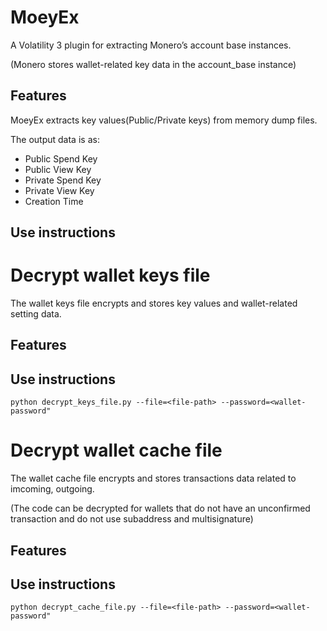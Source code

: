 # MoeyEx
A Volatility 3 plugin for extracting Monero’s account base instances.

(Monero stores wallet-related key data in the account_base instance)

## Features
MoeyEx extracts key values(Public/Private keys) from memory dump files.

The output data is as:

- Public Spend Key 
- Public View Key 
- Private Spend Key  
- Private View Key 
- Creation Time

## Use instructions



# Decrypt wallet keys file
The wallet keys file encrypts and stores key values and wallet-related setting data.

## Features

## Use instructions
    python decrypt_keys_file.py --file=<file-path> --password=<wallet-password"

# Decrypt wallet cache file
The wallet cache file encrypts and stores transactions data related to imcoming, outgoing.

(The code can be decrypted for wallets that do not have an unconfirmed transaction and do not use subaddress and multisignature)

## Features

## Use instructions
    python decrypt_cache_file.py --file=<file-path> --password=<wallet-password"
